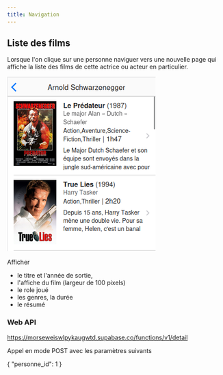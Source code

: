 ```yaml
---
title: Navigation
---
```


## Liste des films

Lorsque l'on clique sur une personne naviguer vers une nouvelle page qui affiche la liste des films de cette actrice ou acteur en particulier.

![films](films.png)

Afficher 

- le titre et l'année de sortie, 
- l'affiche du film (largeur de 100 pixels)
- le role joué
- les genres, la durée
- le résumé


### Web API

https://morseweiswlpykaugwtd.supabase.co/functions/v1/detail

Appel en mode POST avec les paramètres suivants

{ "personne_id": 1 }

